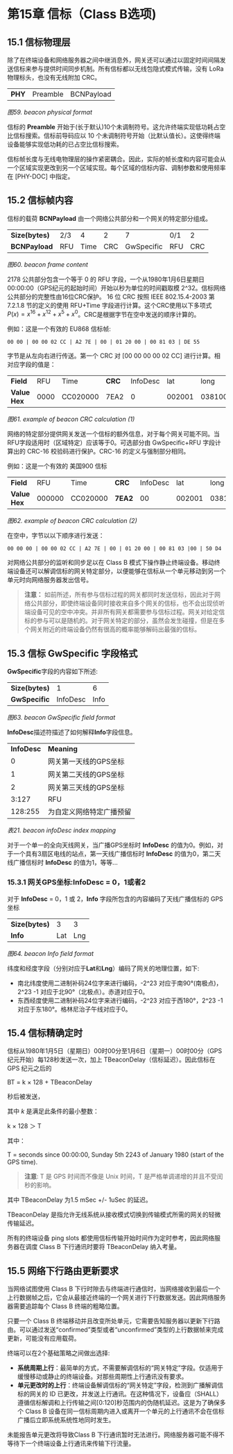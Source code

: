 # 第15章 信标（Class B选项)



## 15.1 信标物理层

除了在终端设备和网络服务器之间中继消息外，网关还可以通过以固定时间间隔发送信标来参与提供时间同步机制。所有信标都以无线包隐式模式传输，没有 LoRa 物理标头，也没有无线附加 CRC。

<table class="lora-table">
   <tr>
      <td><b>PHY</b></td>
      <td>Preamble</td>
      <td>BCNPayload</td>
   </tr>
</table>
<i class="lora-table-name">图59. beacon physical format</i>

信标的 **Preamble** 开始于(长于默认)10个未调制符号。这允许终端实现低功耗占空比信标搜索。信标前导码应以 10 个未调制符号开始（比默认值长）。这使得终端设备能够实现低功耗的已占空比信标搜索。


信标帧长度与无线电物理层的操作紧密耦合。因此，实际的帧长度和内容可能会从一个区域实现更改到另一个区域实现。每个区域的信标内容、调制参数和使用频率在 [PHY-DOC] 中指定。

## 15.2 信标帧内容

信标的载荷 **BCNPayload** 由一个网络公共部分和一个网关的特定部分组成。

<table class="lora-table">
   <tr>
      <td><b>Size(bytes)</b></td>
      <td>2/3</td>
      <td>4</td>
      <td>2</td>
      <td>7</td>
      <td>0/1</td>
      <td>2</td>
   </tr>
   <tr>
      <td><b>BCNPayload</b></td>
      <td>RFU</td>
      <td>Time</td>
      <td>CRC</td>
      <td>GwSpecific</td>
      <td>RFU</td>
      <td>CRC</td>
   </tr>
</table>
<i class="lora-table-name">图60. beacon frame content</i>

2178 公共部分包含一个等于 0 的 RFU 字段，一个从1980年1月6日星期日00:00:00（GPS纪元的起始时间）开始以秒为单位的时间戳取模 2^32。信标网络公共部分的完整性由16位CRC保护。 16 位 CRC 按照 IEEE 802.15.4-2003 第 7.2.1.8 节的定义的使用 RFU+Time 字段进行计算。这个CRC使用以下多项式 $P(x) = x^{16} + x^{12} + x^5 + x^0$。CRC是根据字节在空中发送的顺序计算的。

例如：这是一个有效的 EU868 信标帧:

```00 00 | 00 00 02 CC | A2 7E | 00 | 01 20 00 | 00 81 03 | DE 55```

字节是从左向右进行传送。第一个 CRC 对 [00 00 00 00 02 CC] 进行计算。相对应字段的值是：

<table class="lora-table">
   <tr>
      <td><b>Field</b></td>
      <td>RFU</td>
      <td>Time</td>
      <td><b>CRC</b></td>
      <td>InfoDesc</td>
      <td>lat</td>
      <td>long</td>
      <td><b>CRC</b></td>
   </tr>
   <tr>
      <td><b>Value Hex</b></td>
      <td>0000</td>
      <td>CC020000</td>
      <td>7EA2</td>
      <td>0</td>
      <td>002001</td>
      <td>038100</td>
      <td>55DE</td>
   </tr>
</table>
<i class="lora-table-name">图61. example of beacon CRC calculation (1)</i>

网络的特定部分提供网关发送一个信标的额外信息，对于每个网关可能不同。当RFU字段适用时（区域特定）应该等于0。可选部分由 GwSpecific+RFU 字段计算出的 CRC-16 校验码进行保护。CRC-16 的定义与强制部分相同。

例如：这是一个有效的 美国900 信标

<table class="lora-table">
   <tr>
      <td><b>Field</b></td>
      <td>RFU</td>
      <td>Time</td>
      <td><b>CRC</b></td>
      <td>InfoDesc</td>
      <td>lat</td>
      <td>long</td>
      <td><b>RFU</b></td>
      <td><b>CRC</b></td>
   </tr>
   <tr>
      <td><b>Value Hex</b></td>
      <td>000000</td>
      <td>CC020000</td>
      <td><b>7EA2</b></td>
      <td>00</td>
      <td>002001</td>
      <td>038100</td>
      <td><b>00</b></td>
      <td><b>D450</b></td>
   </tr>
</table>
<i class="lora-table-name">图62. example of beacon CRC calculation (2)</i>

在空中，字节以以下顺序进行发送：

```00 00 00 | 00 00 02 CC | A2 7E | 00 | 01 20 00 | 00 81 03 |00 | 50 D4```

对网络公共部分的监听和同步足以在 Class B 模式下操作静止终端设备。移动终端设备还可以解调信标的网关特定部分，以便能够在信标从一个单元移动到另一个单元时向网络服务器发出信号。

>**注意：** 如前所述，所有参与信标过程的网关都同时发送信标，因此对于网络公共部分，即使终端设备同时接收来自多个网关的信标，也不会出现侦听端设备可见的空中冲突。并非所有网关都需要参与信标过程。网关对给定信标的参与可以是随机的。对于网关特定的部分，虽然会发生碰撞，但是在多个网关附近的终端设备仍然有很高的概率能够解码出最强的信标。

## 15.3 信标 GwSpecific 字段格式

**GwSpecific**字段的内容如下所述:

<table class="lora-table">
   <tr>
      <td><b>Size(bytes)</b></td>
      <td>1</td>
      <td>6</td>
   </tr>
   <tr>
      <td><b>GwSpecific</b></td>
      <td>InfoDesc</td>
      <td>Info</td>
   </tr>
</table>
<i class="lora-table-name">图63. beacon GwSpecific field format</i>

**InfoDesc**描述符描述了如何解释**Info**字段信息。

<table class="lora-table">
   <tr>
      <td><b>InfoDesc</b></td>
      <td><b>Meaning</b></td>
   </tr>
   <tr>
      <td>0</td>
      <td>网关第一天线的GPS坐标</td>
   </tr>
   <tr>
      <td>1</td>
      <td>网关第二天线的GPS坐标</td>
   </tr>
   <tr>
      <td>2</td>
      <td>网关第三天线的GPS坐标</td>
   </tr>
   <tr>
      <td>3:127</td>
      <td>RFU</td>
   </tr>
   <tr>
      <td>128:255</td>
      <td>为自定义网络特定广播预留</td>
   </tr>
</table>
<i class="lora-table-name">表21. beacon infoDesc index mapping</i>

对于一个单一的全向天线网关，当广播GPS坐标时 **InfoDesc** 的值为0。例如，对于一个具有3扇区电线的站点，第一天线广播信标时 **InfoDesc** 的值为0，第二天线广播信标时 **InfoDesc** 的值为1，等等...

### 15.3.1 网关GPS坐标:InfoDesc = 0，1或者2

对于 **InfoDesc** = 0，1 或 2，**Info** 字段所包含的内容编码了天线广播信标的 GPS 坐标

<table class="lora-table">
   <tr>
      <td><b>Size(bytes)</b></td>
      <td>3</td>
      <td>3</td>
   </tr>
   <tr>
      <td><b>Info</b></td>
      <td>Lat</td>
      <td>Lng</td>
   </tr>
</table>
<i class="lora-table-name">图64. beacon Info field format</i>

纬度和经度字段（分别对应于**Lat**和**Lng**）编码了网关的地理位置，如下:

- 南北纬度使用二进制补码24位字来进行编码，-2^23 对应于南90°(南极点)，2^23 -1 对应于北90°（北极点）。赤道对应于0。
- 东西经度使用二进制补码24位字来进行编码，-2^23 对应于西180°，2^23 -1 对应于东180°。格林尼治子午线对应于0。

## 15.4 信标精确定时

信标从1980年1月5日（星期日）00时00分至1月6日（星期一）00时00分（GPS纪元开始）每128秒发送一次，加上 TBeaconDelay（信标延迟）。因此信标在 GPS 纪元之后的

BT = k × 128 + TBeaconDelay

秒后被发送，

其中 *k* 是满足此条件的最小整数：

k × 128 ＞ T

其中：

T = seconds since 00:00:00, Sunday 5th 2243 of January 1980 (start of the GPS time).

> **注意**: T 是 GPS 时间而不像是 Unix 时间，T 是严格单调递增的并且不受闰秒的影响。

其中 TBeaconDelay 为1.5 mSec +/- 1uSec 的延迟。

TBeaconDelay 是指允许无线系统从接收模式切换到传输模式所需的网关的轻微传输延迟。

所有的终端设备 ping slots 都使用信标传输开始时间作为定时参考，因此网络服务器在调度 Class B 下行通讯时要将 TBeaconDelay 纳入考量。


## 15.5 网络下行路由更新要求

当网络试图使用 Class B 下行时隙去与终端进行通信时，当网络接收到最后一个上行数据帧之后，它会从最接近终端的一个网关进行下行数据发送。因此网络服务器需要追踪每个 Class B 终端的粗略位置。

只要一个 Class B 终端移动并且改变所处单元，它需要告知服务器以更新下行路由。可以通过发送“confirmed”类型或者“unconfirmed”类型的上行数据帧来完成更新，可能没有应用载荷。

终端可以在2个基础策略之间做出选择:

- **系统周期上行**：最简单的方式，不需要解调信标的“网关特定”字段。仅适用于缓慢移动或静止的终端设备。对那些周期性上行通讯没有要求。
- **单元更改时的上行**：终端设备解调信标的“网关特定”字段，检测到广播解调信标的网关的 ID 已更改，并发送上行通讯。在这种情况下，设备应（SHALL）遵循信标解调和上行传输之间[0:120]秒范围内的伪随机延迟。这是为了确保多个 Class B 设备在同一信标周期内进入或离开一个单元的上行通讯不会在信标广播后立即系统系统性地同时发生。

未能报告单元更改将导致Class B 下行通讯暂时无法进行。网络服务器可能不得不等待下一个终端设备上行通讯来传输下行流量。

